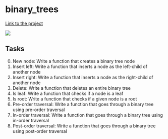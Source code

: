 # binary_trees
[Link to the project](https://intranet.hbtn.io/projects/270)

![](https://blog.penjee.com/wp-content/uploads/2015/11/binary-search-tree-sorted-array-animation.gif)

## Tasks
0. New node: Write a function that creates a binary tree node
1. Insert left: Write a function that inserts a node as the left-child of another node
2. Insert right: Write a function that inserts a node as the right-child of another node
3. Delete: Write a function that deletes an entire binary tree
4. Is leaf:  Write a function that checks if a node is a leaf
5. Is root:  Write a function that checks if a given node is a root
6. Pre-order traversal:  Write a function that goes through a binary tree using pre-order traversal
7. In-order traversal: Write a function that goes through a binary tree using in-order traversal
8. Post-order traversal: Write a function that goes through a binary tree using post-order traversal
